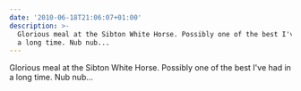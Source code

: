 ```yaml
---
date: '2010-06-18T21:06:07+01:00'
description: >-
  Glorious meal at the Sibton White Horse. Possibly one of the best I've had in
  a long time. Nub nub...
---
```

Glorious meal at the Sibton White Horse. Possibly one of the best I've had in a long time. Nub nub...
